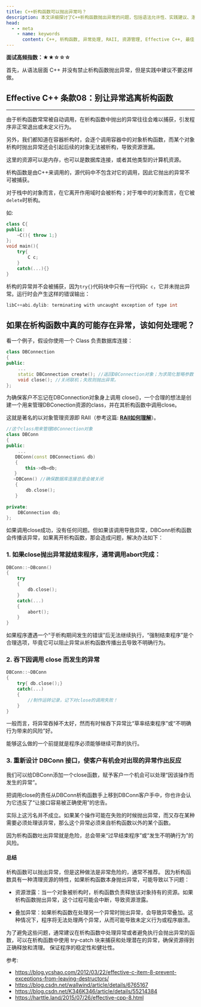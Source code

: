 ```yaml
---
title: C++析构函数可以抛出异常吗？ 
description: 本文详细探讨了C++析构函数抛出异常的问题，包括语法允许性、实践建议、潜在风险以及正确的异常处理模式，帮助开发者编写更加健壮的C++代码。
head:
  - - meta
    - name: keywords
      content: C++, 析构函数, 异常处理, RAII, 资源管理, Effective C++, 最佳实践
---
```



**面试高频指数：★★☆☆☆**

首先，从语法层面 C++ 并没有禁止析构函数抛出异常，但是实践中建议不要这样做。

## Effective C++ 条款08：别让异常逃离析构函数

------

由于析构函数常常被自动调用，在析构函数中抛出的异常往往会难以捕获，引发程序非正常退出或未定义行为。

另外，我们都知道在容器析构时，会逐个调用容器中的对象析构函数，而某个对象析构时抛出异常还会引起后续的对象无法被析构，导致资源泄漏。 

这里的资源可以是内存，也可以是数据库连接，或者其他类型的计算机资源。

析构函数是由C++来调用的，源代码中不包含对它的调用，因此它抛出的异常不可被捕获。

对于栈中的对象而言，在它离开作用域时会被析构；对于堆中的对象而言，在它被`delete`时析构。

如:

```cpp
class C{
public:
    ~C(){ throw 1;}
};
void main(){
    try{
        C c;
    }
    catch(...){}
}
```

析构的异常并不会被捕获，因为`try{}`代码块中只有一行代码`C c`，它并未抛出异常。运行时会产生这样的错误输出：

```cpp
libC++abi.dylib: terminating with uncaught exception of type int
```

## 如果在析构函数中真的可能存在异常，该如何处理呢？

看一个例子，假设你使用一个 Class 负责数据库连接：

```cpp
class DBConnection
{ 
public:
　　 ...
　　 static DBConnection create(); //返回DBConnection对象；为求简化暂略参数
　　 void close(); //关闭联机；失败则抛出异常。
};
```

为确保客户不忘记在DBConnection对象身上调用 close()，一个合理的想法是创建一个用来管理DBConection资源的class，并在其析构函数中调用close。

这就是著名的以对象管理资源即 RAII（参考这篇: [**RAII如何理解**](https://csguide.cn/cpp/memory/raii_in_cpp.html)）。

```cpp
//这个class用来管理DBConnection对象
class DBConn
{ 
public:
　　 ...
　　DBConn(const DBConnection& db)
　　{
       this->db=db;
   }
　 ~DBConn() //确保数据库连接总是会被关闭
　　{
　　    db.close();
　　}
　　
private:
　　 DBConnection db;
};
```

如果调用close成功，没有任何问题。但如果该调用导致异常，DBConn析构函数会传播该异常，如果离开析构函数，那会造成问题，解决办法如下：

### 1. 如果close抛出异常就结束程序，通常调用abort完成：

```cpp
DBConn::~DBconn()
{
    try
    {
	    db.close(); 
    }
    catch(...)
    {
        abort();
    }
}
```

如果程序遭遇一个“于析构期间发生的错误”后无法继续执行，“强制结束程序”是个合理选项，毕竟它可以阻止异常从析构函数传播出去导致不明确行为。

### 2. 吞下因调用 close 而发生的异常

```cpp
DBConn::~DBConn
{
    try{ db.close();}
    catch(...) 
    {
        //制作运转记录，记下对close的调用失败！
    }
}
```

一般而言，将异常吞掉不太好，然而有时候吞下异常比“草率结束程序”或“不明确行为带来的风险”好。

能够这么做的一个前提就是程序必须能够继续可靠的执行。

### 3. 重新设计 DBConn 接口，使客户有机会对出现的异常作出反应

我们可以给DBConn添加一个close函数，赋予客户一个机会可以处理“因该操作而发生的异常”。

把调用close的责任从DBConn析构函数手上移到DBConn客户手中，你也许会认为它违反了“让接口容易被正确使用”的忠告。

实际上这污名并不成立。如果某个操作可能在失败的时候抛出异常，而又存在某种需要必须处理该异常，那么这个异常必须来自析构函数以外的某个函数。

因为析构函数吐出异常就是危险，总会带来“过早结束程序”或“发生不明确行为”的风险。

#### 总结

析构函数可以抛出异常，但是这种做法是非常危险的，通常不推荐。
因为析构函数具有一种清理资源的特性，如果析构函数本身抛出异常，可能导致以下问题：

* 资源泄露：当一个对象被析构时，析构函数负责释放该对象持有的资源。如果析构函数抛出异常，这个过程可能会中断，导致资源泄露。

* 叠加异常：如果析构函数在处理另一个异常时抛出异常，会导致异常叠加。这种情况下，程序将无法处理两个异常，从而可能导致未定义行为或程序崩溃。

为了避免这些问题，通常建议在析构函数中处理异常或者避免执行会抛出异常的函数，可以在析构函数中使用 try-catch 块来捕获和处理潜在的异常，确保资源得到正确释放和清理。
保证程序的稳定性和健壮性。

参考:
* https://blog.ycshao.com/2012/03/22/effective-c-item-8-prevent-exceptions-from-leaving-destructors/
* https://blog.csdn.net/wallwind/article/details/6765167
* https://blog.csdn.net/K346K346/article/details/55214384
* https://harttle.land/2015/07/26/effective-cpp-8.html

